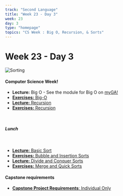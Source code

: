 ```yaml
---
track: "Second Language"
title: "Week 23 - Day 3"
week: 23
day: 3
type: "homepage"
topics: "CS Week : Big O, Recursion, & Sorts"
---
```



# Week 23 - Day 3
![Sorting](https://i.imgur.com/5rUpybX.gif)

#### Computer Science Week! 

- **Lecture:** Big O - See the module for Big O on [myGA!](https://accounts.generalassemb.ly/identify)
- [**Exercises:** Big-O](/second-language/week-23/day-3/lecture-materials/big-o/)
- [**Lecture:** Recursion](/second-language/week-23/day-3/lecture-materials/recursion/)
- [**Exercises:** Recursion](/second-language/week-23/day-3/labs/recursion/)

<br>

##### Lunch

<br>


- [**Lecture:** Basic Sort](/second-language/week-23/day-3/lecture-materials/basic-sorting/)
- [**Exercises:** Bubble and Insertion Sorts](/second-language/week-23/day-3/labs/basic-sorting/)
- [**Lecture:** Divide and Conquer Sorts](/second-language/week-23/day-3/lecture-materials/divide-and-conquer-sorts/)
- [**Exercises:** Merge and Quick Sorts](/second-language/week-23/day-3/labs/divide-and-conquer-sorts/)

#### Capstone requirements
- [**Capstone Project Requirements**: Individual Only](/unit-projects/capstone-project-requirements)
